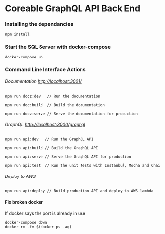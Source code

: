 # Coreable GraphQL API Back End

  
### Installing the dependancies

  
`npm install`

  
### Start the SQL Server with docker-compose


`docker-compose up`


### Command Line Interface Actions

  
###### Documentation [http://localhost:3001/](http://localhost:3001/)

`npm run docz:dev   // Run the documentation`

`npm run doc:build  // Build the documentation`

`npm run docz:serve // Serve the documentation for production`

###### GraphQL [http://localhost:3000/graphql](http://localhost:3000/graphql)

`npm run api:dev   // Run the GraphQL API`

`npm run api:build // Build the GraphQL API`

`npm run api:serve // Serve the GraphQL API for production`

`npm run api:test  // Run the unit tests with Instanbul, Mocha and Chai`

###### Deploy to AWS

`npm run api:deploy // Build production API and deploy to AWS lambda`

#### Fix broken docker

If docker says the port is already in use

  
```
docker-compose down
docker rm -fv $(docker ps -aq)
```